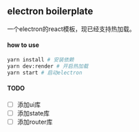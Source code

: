 ## electron boilerplate
一个electron的react模板，现已经支持热加载。

#### how to use
```bash
yarn install # 安装依赖
yarn dev:render # 开启热加载
yarn start # 启动electron
```

#### TODO
* [ ] 添加ui库
* [ ] 添加state库
* [ ] 添加router库